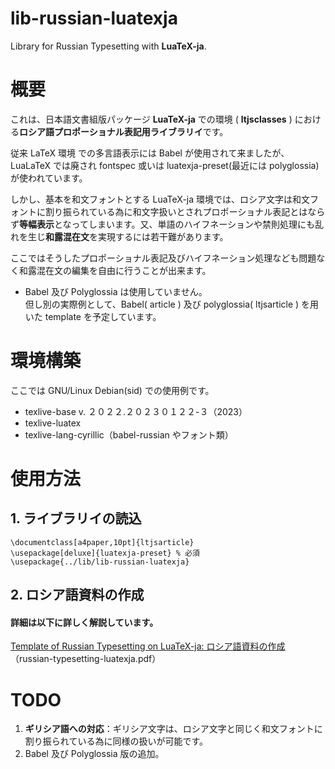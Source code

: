 # lib-russian-luatexja
Library for Russian Typesetting with **LuaTeX-ja**. 

# 概要
これは、日本語文書組版パッケージ **LuaTeX-ja** での環境 ( **ltjsclasses** ) における**ロシア語プロポーショナル表記用ライブラリイ**です。  

従来 LaTeX 環境 での多言語表示には Babel が使用されて来ましたが、LuaLaTeX では廃され fontspec 或いは luatexja-preset(最近には polyglossia) が使われています。

しかし、基本を和文フォントとする LuaTeX-ja 環境では、ロシア文字は和文フォントに割り振られている為に和文字扱いとされプロポーショナル表記とはならず**等幅表示**となってしまいます。又、単語のハイフネーションや禁則処理にも乱れを生じ**和露混在文**を実現するには若干難があります。  

ここではそうしたプロポーショナル表記及びハイフネーション処理なども問題なく和露混在文の編集を自由に行うことが出来ます。

- Babel 及び Polyglossia は使用していません。  
但し別の実際例として、Babel( article ) 及び polyglossia( ltjsarticle ) を用いた template を予定しています。
<!--
- 同じ条件である**ギリシャ語**用のライブラリイ **lib-greek-luatexja** も同梱しています（参照：**template-greek-luatexja** ）。
-->

# 環境構築
ここでは GNU/Linux Debian(sid) での使用例です。
- texlive-base v. ２０２２.２０２３０１２２-３（2023）
- texlive-luatex
- texlive-lang-cyrillic（babel-russian やフォント類）

# 使用方法

## 1. ライブラリイの読込
```
\documentclass[a4paper,10pt]{ltjsarticle}
\usepackage[deluxe]{luatexja-preset} % 必須
\usepackage{../lib/lib-russian-luatexja}
```
## 2. ロシア語資料の作成
#### 詳細は以下に詳しく解説しています。
[Template of Russian Typesetting on LuaTeX-ja: ロシア語資料の作成](https://github.com/ru-museum/lib-russian-luatexja/blob/main/russian-typesetting-luatexja.pdf)（russian-typesetting-luatexja.pdf）

# TODO
1. **ギリシア語への対応**：ギリシア文字は、ロシア文字と同じく和文フォントに割り振られている為に同様の扱いが可能です。
2. Babel 及び Polyglossia 版の追加。 






